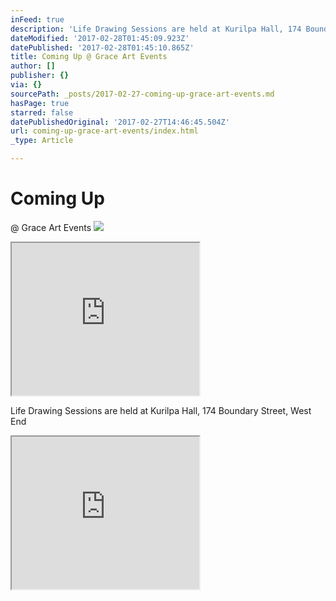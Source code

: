 ```yaml
---
inFeed: true
description: 'Life Drawing Sessions are held at Kurilpa Hall, 174 Boundary Street, West End'
dateModified: '2017-02-28T01:45:09.923Z'
datePublished: '2017-02-28T01:45:10.865Z'
title: Coming Up @ Grace Art Events
author: []
publisher: {}
via: {}
sourcePath: _posts/2017-02-27-coming-up-grace-art-events.md
hasPage: true
starred: false
datePublishedOriginal: '2017-02-27T14:46:45.504Z'
url: coming-up-grace-art-events/index.html
_type: Article

---
```

# Coming Up   
@ Grace Art Events
![](https://the-grid-user-content.s3-us-west-2.amazonaws.com/f619933d-1384-41e8-bd35-bae0fe6ec229.jpg)

<iframe src="https://the-grid.github.io/ed-userhtml/?g=eJxtUF1vgzAM_CsoEn0bBLYx-pFO66T-jxBMEtVg6qSqtl_fNkx9mp_uTvaddTs_sB4hC2yUcDHOYVOWRiNMvebCElmEwtD41EoYO-g_HXjromqkXOlx3l5PIaoqwc4aQmKV16_HNEl9-AcHDVdr7QcMQ2SUZyMltJWW-Zu0TJe5-Cc5nT8tq7b-fv9YtPirvi4hskav8_p4YB86PYHIQvxBUKIj7oFfrr6PbiNFloASrbzjv_9F8yCpgmVbiTsPhgnRT1aJicR-Vy4l7W9v6GZK" height="244" style=""></iframe>

Life Drawing Sessions are held at Kurilpa Hall, 174 Boundary Street, West End

<iframe src="https://the-grid.github.io/ed-userhtml/?g=eJwtUU1P5DAM_SuTouES0SZO0qZAQQjQ7mEPSBw4p407jejHKAl0-PebznCw5ff8_GzJ9673ZsJd8F2TDTEew21RrOuaH5blMGLeLVMxmWMocGrRPh7bhvCJ6y1BSoJwK5Soc6WBa6ZKBlITsFyJnLFaaym4koyDIsLeQJVLDVBKAKF5VeqKwGbRMwIpxBZTsnU82RBwSUFkz0XOE590Wy-wU9nWXDHDoNO2Lat2L57YCdtKVtbWggFLNRAIf7zpkD75SF-_cY6B3tB_rkf64s3q5gN9xxDcMoc9PNPn0YSA5_Jj8Z9hWI5n8Bfn6ytR3wX6Znx0F8XraXCti9ss3UP5a08U_t4fcE7rzReR31xqDayWHLRS2W51Ng5NVjKW7QZ0hyE2mVQJnL_QLt6ib7KEQ_wZsckuzG0izDgua_81jqHziPPDfXH53MN_dE2DaQ" height="244" style=""></iframe>